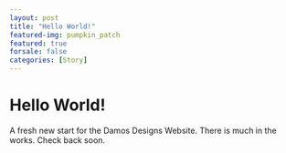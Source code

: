 ```yaml
---
layout: post
title: "Hello World!"
featured-img: pumpkin_patch
featured: true
forsale: false
categories: [Story]
---
```


# Hello World!
A fresh new start for the Damos Designs Website. There is much in the works.
Check back soon.
